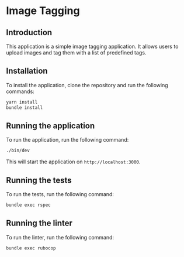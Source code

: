 # Image Tagging

## Introduction

This application is a simple image tagging application. It allows users to upload images and tag them with a list of predefined tags.

## Installation

To install the application, clone the repository and run the following commands:

```bash
yarn install
bundle install
```

## Running the application

To run the application, run the following command:

```bash
./bin/dev
```

This will start the application on `http://localhost:3000`.

## Running the tests

To run the tests, run the following command:

```bash
bundle exec rspec
```

## Running the linter

To run the linter, run the following command:

```bash
bundle exec rubocop
```

